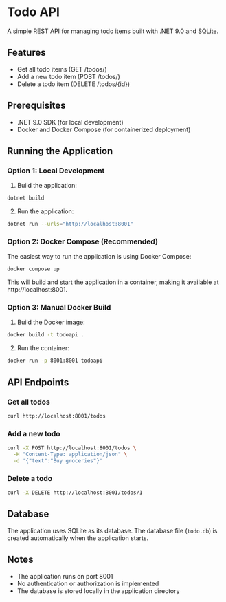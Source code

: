 # Todo API

A simple REST API for managing todo items built with .NET 9.0 and SQLite.

## Features

- Get all todo items (GET /todos/)
- Add a new todo item (POST /todos/)
- Delete a todo item (DELETE /todos/{id})

## Prerequisites

- .NET 9.0 SDK (for local development)
- Docker and Docker Compose (for containerized deployment)

## Running the Application

### Option 1: Local Development

1. Build the application:
```bash
dotnet build
```

2. Run the application:
```bash
dotnet run --urls="http://localhost:8001"
```

### Option 2: Docker Compose (Recommended)

The easiest way to run the application is using Docker Compose:

```bash
docker compose up
```

This will build and start the application in a container, making it available at http://localhost:8001.

### Option 3: Manual Docker Build

1. Build the Docker image:
```bash
docker build -t todoapi .
```

2. Run the container:
```bash
docker run -p 8001:8001 todoapi
```

## API Endpoints

### Get all todos
```bash
curl http://localhost:8001/todos
```

### Add a new todo
```bash
curl -X POST http://localhost:8001/todos \
  -H "Content-Type: application/json" \
  -d '{"text":"Buy groceries"}'
```

### Delete a todo
```bash
curl -X DELETE http://localhost:8001/todos/1
```

## Database

The application uses SQLite as its database. The database file (`todo.db`) is created automatically when the application starts.

## Notes

- The application runs on port 8001
- No authentication or authorization is implemented
- The database is stored locally in the application directory 